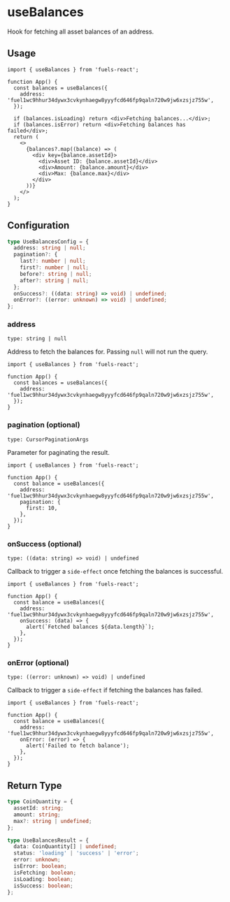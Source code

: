 # useBalances

Hook for fetching all asset balances of an address.

## Usage

```tsx
import { useBalances } from 'fuels-react';

function App() {
  const balances = useBalances({
    address: 'fuel1wc9hhur34dywx3cvkynhaegw8yyyfcd646fp9qaln720w9jw6xzsjz755w',
  });

  if (balances.isLoading) return <div>Fetching balances...</div>;
  if (balances.isError) return <div>Fetching balances has failed</div>;
  return (
    <>
      {balances?.map((balance) => (
        <div key={balance.assetId}>
          <div>Asset ID: {balance.assetId}</div>
          <div>Amount: {balance.amount}</div>
          <div>Max: {balance.max}</div>
        </div>
      ))}
    </>
  );
}
```

## Configuration

```ts
type UseBalancesConfig = {
  address: string | null;
  pagination?: {
    last?: number | null;
    first?: number | null;
    before?: string | null;
    after?: string | null;
  };
  onSuccess?: ((data: string) => void) | undefined;
  onError?: ((error: unknown) => void) | undefined;
};
```

### address

`type: string | null`

Address to fetch the balances for. Passing `null` will not run the query.

```tsx {5}
import { useBalances } from 'fuels-react';

function App() {
  const balances = useBalances({
    address: 'fuel1wc9hhur34dywx3cvkynhaegw8yyyfcd646fp9qaln720w9jw6xzsjz755w',
  });
}
```

### pagination (optional)

`type: CursorPaginationArgs`

Parameter for paginating the result.

```tsx {6-8}
import { useBalances } from 'fuels-react';

function App() {
  const balance = useBalances({
    address: 'fuel1wc9hhur34dywx3cvkynhaegw8yyyfcd646fp9qaln720w9jw6xzsjz755w',
    pagination: {
      first: 10,
    },
  });
}
```

### onSuccess (optional)

`type: ((data: string) => void) | undefined`

Callback to trigger a `side-effect` once fetching the balances is successful.

```tsx {6-8}
import { useBalances } from 'fuels-react';

function App() {
  const balance = useBalances({
    address: 'fuel1wc9hhur34dywx3cvkynhaegw8yyyfcd646fp9qaln720w9jw6xzsjz755w',
    onSuccess: (data) => {
      alert(`Fetched balances ${data.length}`);
    },
  });
}
```

### onError (optional)

`type: ((error: unknown) => void) | undefined`

Callback to trigger a `side-effect` if fetching the balances has failed.

```tsx {6-8}
import { useBalances } from 'fuels-react';

function App() {
  const balance = useBalances({
    address: 'fuel1wc9hhur34dywx3cvkynhaegw8yyyfcd646fp9qaln720w9jw6xzsjz755w',
    onError: (error) => {
      alert('Failed to fetch balance');
    },
  });
}
```

## Return Type

```ts
type CoinQuantity = {
  assetId: string;
  amount: string;
  max?: string | undefined;
};

type UseBalancesResult = {
  data: CoinQuantity[] | undefined;
  status: 'loading' | 'success' | 'error';
  error: unknown;
  isError: boolean;
  isFetching: boolean;
  isLoading: boolean;
  isSuccess: boolean;
};
```
